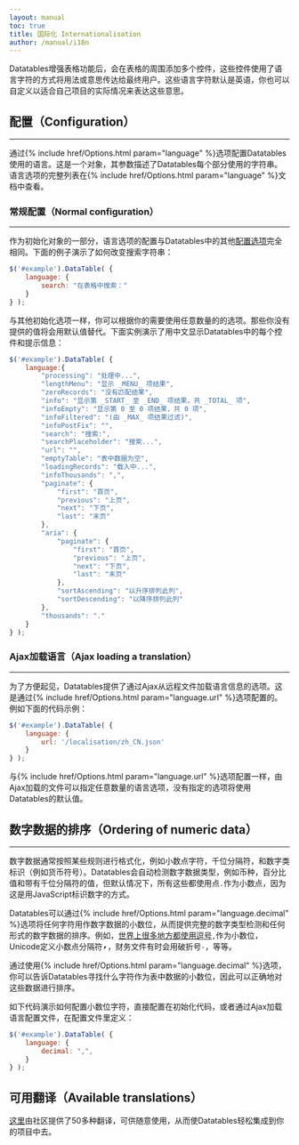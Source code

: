 ```yaml
---
layout: manual
toc: true
title: 国际化 Internationalisation
author: /manual/i18n
---
```


Datatables增强表格功能后，会在表格的周围添加多个控件，这些控件使用了语言字符的方式将用法或意思传达给最终用户。这些语言字符默认是英语，你也可以自定义以适合自己项目的实际情况来表达这些意思。

## 配置（Configuration）
---

通过{% include href/Options.html param="language" %}选项配置Datatables使用的语言。这是一个对象，其参数描述了Datatables每个部分使用的字符串。语言选项的完整列表在{% include href/Options.html param="language" %}文档中查看。

### 常规配置（Normal configuration）
---

作为初始化对象的一部分，语言选项的配置与Datatables中的其他[配置选项][options]完全相同。下面的例子演示了如何改变搜索字符串：

```javascript
$('#example').DataTable( {
    language: {
        search: "在表格中搜索："
    }
} );
```

与其他初始化选项一样，你可以根据你的需要使用任意数量的的选项。那些你没有提供的值将会用默认值替代。下面实例演示了用中文显示Datatables中的每个控件和提示信息：
```javascript
$('#example').DataTable( {
    language:{
        "processing": "处理中...",
        "lengthMenu": "显示 _MENU_ 项结果",
        "zeroRecords": "没有匹配结果",
        "info": "显示第 _START_ 至 _END_ 项结果，共 _TOTAL_ 项",
        "infoEmpty": "显示第 0 至 0 项结果，共 0 项",
        "infoFiltered": "(由 _MAX_ 项结果过滤)",
        "infoPostFix": "",
        "search": "搜索:",
        "searchPlaceholder": "搜索...",
        "url": "",
        "emptyTable": "表中数据为空",
        "loadingRecords": "载入中...",
        "infoThousands": ",",
        "paginate": {
            "first": "首页",
            "previous": "上页",
            "next": "下页",
            "last": "末页"
        },
        "aria": {
            "paginate": {
                "first": "首页",
                "previous": "上页",
                "next": "下页",
                "last": "末页"
            },
            "sortAscending": "以升序排列此列",
            "sortDescending": "以降序排列此列"
        },
        "thousands": "."
    }
} );
```

### Ajax加载语言（Ajax loading a translation）
---

为了方便起见，Datatables提供了通过Ajax从远程文件加载语言信息的选项。这是通过{% include href/Options.html param="language.url" %}选项配置的。例如下面的代码示例：

```javascript
$('#example').DataTable( {
    language: {
        url: '/localisation/zh_CN.json'
    }
} );
```

与{% include href/Options.html param="language.url" %}选项配置一样，由Ajax加载的文件可以指定任意数量的语言选项，没有指定的选项将使用Datatables的默认值。


## 数字数据的排序（Ordering of numeric data）
---


数字数据通常按照某些规则进行格式化，例如小数点字符，千位分隔符，和数字类标识（例如货币符号）。Datatables会自动检测数字数据类型，例如币种，百分比值和带有千位分隔符的值，但默认情况下，所有这些都使用点`.`作为小数点，因为这是用JavaScript标识数字的方式。

Datatables可以通过{% include href/Options.html param="language.decimal" %}选项将任何字符用作数字数据的小数位，从而提供完整的数字类型检测和任何形式的数字数据的排序。例如，[世界上很多地方都使用逗号][comma]`,`作为小数位，Unicode定义小数点分隔符`⎖`，财务文件有时会用破折号`-`，等等。

通过使用{% include href/Options.html param="language.decimal" %}选项，你可以告诉Datatables寻找什么字符作为表中数据的小数位，因此可以正确地对这些数据进行排序。

如下代码演示如何配置小数位字符，直接配置在初始化代码，或者通过Ajax加载语言配置文件，在配置文件里定义：

```javascript
$('#example').DataTable( {
    language: {
        decimal: ",",
    }
} );
```


## 可用翻译（Available translations）

[这里][translate]由社区提供了50多种翻译，可供随意使用，从而使Datatables轻松集成到你的项目中去。



[translate]: https://datatables.net/plug-ins/i18n
[options]: {{site.baseurl}}/manual/options
[comma]: http://en.wikipedia.org/wiki/Decimal_mark
